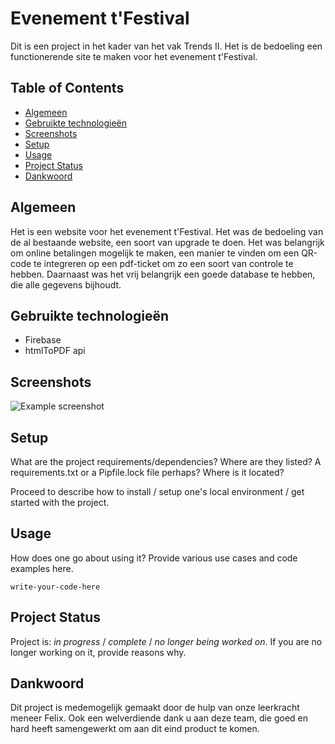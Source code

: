 # Evenement t'Festival

Dit is een project in het kader van het vak Trends II. Het is de bedoeling een functionerende site te maken voor het evenement t'Festival. 

## Table of Contents
* [Algemeen](#algemeen)
* [Gebruikte technologieën](#gebruikte-technologieën)
* [Screenshots](#screenshots)
* [Setup](#setup)
* [Usage](#usage)
* [Project Status](#project-status)
* [Dankwoord](#dankwoord)


## Algemeen

Het is een website voor het evenement t'Festival. Het was de bedoeling van de al bestaande website, een soort van upgrade te doen. Het was belangrijk om online betalingen mogelijk te maken, een manier te vinden om een QR-code te integreren op een pdf-ticket om zo een soort van controle te hebben. Daarnaast was het vrij belangrijk een goede database te hebben, die alle gegevens bijhoudt. 



## Gebruikte technologieën
- Firebase 
- htmlToPDF api 


## Screenshots
![Example screenshot](./img/screenshot.png)
<!-- If you have screenshots you'd like to share, include them here. -->


## Setup
What are the project requirements/dependencies? Where are they listed? A requirements.txt or a Pipfile.lock file perhaps? Where is it located?

Proceed to describe how to install / setup one's local environment / get started with the project.


## Usage
How does one go about using it?
Provide various use cases and code examples here.

`write-your-code-here`


## Project Status
Project is: _in progress_ / _complete_ / _no longer being worked on_. If you are no longer working on it, provide reasons why.


## Dankwoord
Dit project is medemogelijk gemaakt door de hulp van onze leerkracht meneer Felix. Ook een welverdiende dank u aan deze team, die goed en hard heeft samengewerkt om aan dit eind product te komen. 


